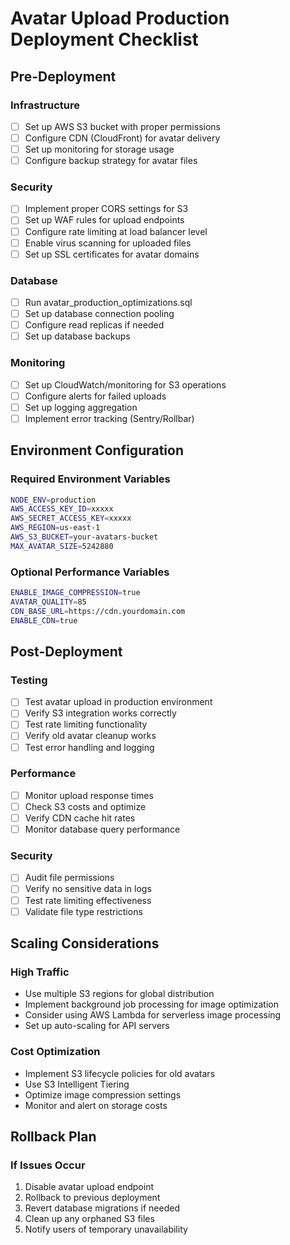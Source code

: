 # Avatar Upload Production Deployment Checklist

## Pre-Deployment

### Infrastructure
- [ ] Set up AWS S3 bucket with proper permissions
- [ ] Configure CDN (CloudFront) for avatar delivery
- [ ] Set up monitoring for storage usage
- [ ] Configure backup strategy for avatar files

### Security
- [ ] Implement proper CORS settings for S3
- [ ] Set up WAF rules for upload endpoints
- [ ] Configure rate limiting at load balancer level
- [ ] Enable virus scanning for uploaded files
- [ ] Set up SSL certificates for avatar domains

### Database
- [ ] Run avatar_production_optimizations.sql
- [ ] Set up database connection pooling
- [ ] Configure read replicas if needed
- [ ] Set up database backups

### Monitoring
- [ ] Set up CloudWatch/monitoring for S3 operations
- [ ] Configure alerts for failed uploads
- [ ] Set up logging aggregation
- [ ] Implement error tracking (Sentry/Rollbar)

## Environment Configuration

### Required Environment Variables
```bash
NODE_ENV=production
AWS_ACCESS_KEY_ID=xxxxx
AWS_SECRET_ACCESS_KEY=xxxxx
AWS_REGION=us-east-1
AWS_S3_BUCKET=your-avatars-bucket
MAX_AVATAR_SIZE=5242880
```

### Optional Performance Variables
```bash
ENABLE_IMAGE_COMPRESSION=true
AVATAR_QUALITY=85
CDN_BASE_URL=https://cdn.yourdomain.com
ENABLE_CDN=true
```

## Post-Deployment

### Testing
- [ ] Test avatar upload in production environment
- [ ] Verify S3 integration works correctly
- [ ] Test rate limiting functionality
- [ ] Verify old avatar cleanup works
- [ ] Test error handling and logging

### Performance
- [ ] Monitor upload response times
- [ ] Check S3 costs and optimize
- [ ] Verify CDN cache hit rates
- [ ] Monitor database query performance

### Security
- [ ] Audit file permissions
- [ ] Verify no sensitive data in logs
- [ ] Test rate limiting effectiveness
- [ ] Validate file type restrictions

## Scaling Considerations

### High Traffic
- Use multiple S3 regions for global distribution
- Implement background job processing for image optimization
- Consider using AWS Lambda for serverless image processing
- Set up auto-scaling for API servers

### Cost Optimization
- Implement S3 lifecycle policies for old avatars
- Use S3 Intelligent Tiering
- Optimize image compression settings
- Monitor and alert on storage costs

## Rollback Plan

### If Issues Occur
1. Disable avatar upload endpoint
2. Rollback to previous deployment
3. Revert database migrations if needed
4. Clean up any orphaned S3 files
5. Notify users of temporary unavailability
